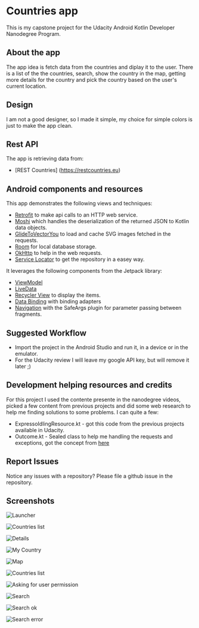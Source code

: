 # Countries app

This is my capstone project for the Udacity Android Kotlin Developer Nanodegree Program.

## About the app

The app idea is fetch data from the countries and diplay it to the user.
There is a list of the the countries, search, show the country in the map, 
getting more details for the country and pick the country based on the 
user's current location.

## Design

I am not a good designer, so I made it simple, my choice for simple colors is just
to make the app clean.

## Rest API

The app is retrieving data from:

* [REST Countries] (https://restcountries.eu)

## Android components and resources

This app demonstrates the following views and techniques:

* [Retrofit](https://square.github.io/retrofit/) to make api calls to an HTTP web service.
* [Moshi](https://github.com/square/moshi) which handles the deserialization of the returned JSON to Kotlin data objects. 
* [GlideToVectorYou](https://github.com/corouteam/GlideToVectorYou) to load and cache SVG images fetched in the requests.
* [Room](https://developer.android.com/training/data-storage/room) for local database storage.
* [OkHttp](https://square.github.io/okhttp/) to help in the web requests.
* [Service Locator](https://en.wikipedia.org/wiki/Service_locator_pattern) to get the repository in a easey way.
  
It leverages the following components from the Jetpack library:

* [ViewModel](https://developer.android.com/topic/libraries/architecture/viewmodel)
* [LiveData](https://developer.android.com/topic/libraries/architecture/livedata)
* [Recycler View](https://developer.android.com/jetpack/androidx/releases/recyclerview) to display the items.
* [Data Binding](https://developer.android.com/topic/libraries/data-binding/) with binding adapters
* [Navigation](https://developer.android.com/topic/libraries/architecture/navigation/) with the SafeArgs plugin for parameter passing between fragments.

## Suggested Workflow

* Import the project in the Android Studio and run it, in a device or in the emulator.
* For the Udacity review I will leave my google API key, but will remove it later ;)

## Development helping resources and credits

For this project I used the contente presente in the nanodegree videos, picked a few content from previous projects and did some web research to help me finding solutions to some problems. I can quite a few:
* ExpressoIdlingResource.kt - got this code from the previous projects available in Udacity.
* Outcome.kt - Sealed class to help me handling the requests and exceptions, got the concept from [here](https://phauer.com/2019/sealed-classes-exceptions-kotlin/)

## Report Issues
Notice any issues with a repository? Please file a github issue in the repository.

## Screenshots

![Launcher](screenshots/launcher.jpg)

![Countries list](screenshots/countries_list.jpg)

![Details](screenshots/details.jpg)

![My Country](screenshots/mycountry.jpg)

![Map](screenshots/map.jpg)

![Countries list](screenshots/countries_list.jpg)

![Asking for user permission](screenshots/permission.jpg)

![Search](screenshots/search.jpg)

![Search ok](screenshots/search_ok.jpg)

![Search error](screenshots/search_error.jpg)





